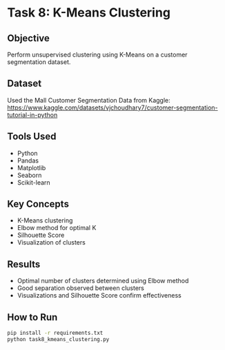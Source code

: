 # Task 8: K-Means Clustering

## Objective
Perform unsupervised clustering using K-Means on a customer segmentation dataset.

## Dataset
Used the Mall Customer Segmentation Data from Kaggle:
https://www.kaggle.com/datasets/vjchoudhary7/customer-segmentation-tutorial-in-python

## Tools Used
- Python
- Pandas
- Matplotlib
- Seaborn
- Scikit-learn

## Key Concepts
- K-Means clustering
- Elbow method for optimal K
- Silhouette Score
- Visualization of clusters

## Results
- Optimal number of clusters determined using Elbow method
- Good separation observed between clusters
- Visualizations and Silhouette Score confirm effectiveness

## How to Run
```bash
pip install -r requirements.txt
python task8_kmeans_clustering.py
```
